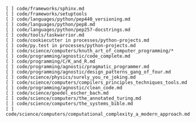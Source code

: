     [ ] code/frameworks/sphinx.md 
    [ ] code/frameworks/setuptools 
    [ ] code/languages/python/pep440_versioning.md
    [ ] code/languages/python/pep8.md
    [ ] code/languages/python/pep257-docstrings.md
    [ ] code/tools/taskwarrior.md
    [ ] code/cookiecutter in processes/python-projects.md
    [ ] code/py.test in processes/python-projects.md
    [ ] code/science/computers/knuth_art_of_computer_programming/*
    [ ] code/programming/agnostic/code_complete.md
    [ ] code/programming/C/K_and_R.md
    [ ] code/programming/agnostic/pragmatic_programmer.md
    [ ] code/programming/agnostic/design_patterns_gang_of_four.md
    [ ] code/science/physics/surely_you_re_joking.md
    [ ] code/science/computers/compilers_principles_techniques_tools.md
    [ ] code/programming/agnostic/clean_code.md
    [ ] code/science/goedel_escher_bach.md
    [ ] code/science/computers/the_annotated_turing.md
    [ ] code/science/computers/the_systems_bible.md
    [ ] code/science/computers/computational_complexity_a_modern_approach.md
